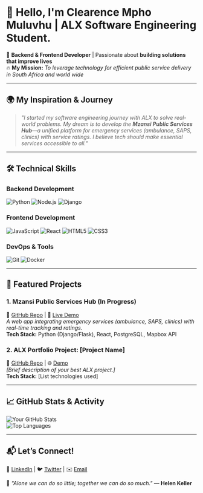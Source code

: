 
# 👋 Hello, I'm Clearence Mpho Muluvhu | ALX Software Engineering Student.

🚀 **Backend & Frontend Developer** | Passionate about **building solutions that improve lives**  
🔥 **My Mission:** *To leverage technology for efficient public service delivery in South Africa and world wide*  

---

## **🌍 My Inspiration & Journey**
> *"I started my software engineering journey with ALX to solve real-world problems. My dream is to develop the **Mzansi Public Services Hub**—a unified platform for emergency services (ambulance, SAPS, clinics) with service ratings. I believe tech should make essential services accessible to all."*

---

## **🛠️ Technical Skills**
### **Backend Development**
![Python](https://img.shields.io/badge/Python-3776AB?style=flat&logo=python&logoColor=white)
![Node.js](https://img.shields.io/badge/Node.js-339933?style=flat&logo=node.js&logoColor=white)
![Django](https://img.shields.io/badge/Django-092E20?style=flat&logo=django&logoColor=white)

### **Frontend Development**
![JavaScript](https://img.shields.io/badge/JavaScript-F7DF1E?style=flat&logo=javascript&logoColor=black)
![React](https://img.shields.io/badge/React-61DAFB?style=flat&logo=react&logoColor=black)
![HTML5](https://img.shields.io/badge/HTML5-E34F26?style=flat&logo=html5&logoColor=white)
![CSS3](https://img.shields.io/badge/CSS3-1572B6?style=flat&logo=css3&logoColor=white)

### **DevOps & Tools**
![Git](https://img.shields.io/badge/Git-F05032?style=flat&logo=git&logoColor=white)
![Docker](https://img.shields.io/badge/Docker-2496ED?style=flat&logo=docker&logoColor=white)

---

## **📌 Featured Projects**
### **1. Mzansi Public Services Hub (In Progress)**
🔗 [GitHub Repo](#) | 🚀 [Live Demo](#)  
*A web app integrating emergency services (ambulance, SAPS, clinics) with real-time tracking and ratings.*  
**Tech Stack:** Python (Django/Flask), React, PostgreSQL, Mapbox API  

### **2. ALX Portfolio Project: [Project Name]**
🔗 [GitHub Repo](#) | 🌐 [Demo](#)  
*[Brief description of your best ALX project.]*  
**Tech Stack:** [List technologies used]  

---

## **📈 GitHub Stats & Activity**
![Your GitHub Stats](https://github-readme-stats.vercel.app/api?username=YOUR_USERNAME&show_icons=true&theme=radical)  
![Top Languages](https://github-readme-stats.vercel.app/api/top-langs/?username=YOUR_USERNAME&layout=compact&theme=dark)  

---

## **📬 Let’s Connect!**
💼 [LinkedIn](#) | 🐦 [Twitter](#) | ✉️ [Email](fakultermuluvhu@gmail.com)  

🌟 *"Alone we can do so little; together we can do so much."* — **Helen Keller**  





<!---
Clear3nce/Clear3nce is a ✨ special ✨ repository because its `README.md` (this file) appears on your GitHub profile.
You can click the Preview link to take a look at your changes.
--->
